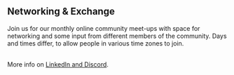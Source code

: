 ## Networking & Exchange

Join us for our monthly online community meet-ups with space for networking and some input from different members of the community. Days and times differ, to allow people in various time zones to join.

<br>More info on [LinkedIn and Discord](/#join-the-community).
